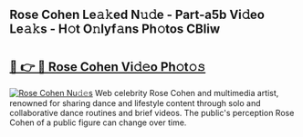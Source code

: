 ## Rose Cohen Le𝚊𝚔ed N𝚞𝚍e - Part-a5b Vi𝚍eo Le𝚊𝚔s - H𝚘t O𝚗lyf𝚊ns Ph𝚘tos CBliw

# <h2><a href="http://hf2ow36.feru.top/?c=Rose+Cohen">🔗 👉 🔴 Rose Cohen Vi𝚍𝚎o Ph𝚘t𝚘𝚜</a></h2>

[![Rose Cohen Nu𝚍𝚎s](https://i.imgur.com/0TWrTi3.gif)](http://hf2ow36.feru.top/?c=Rose+Cohen)
Web celebrity Rose Cohen and multimedia artist, renowned for sharing dance and lifestyle content through solo and collaborative dance routines and brief videos. The public's perception Rose Cohen of a public figure can change over time. 
